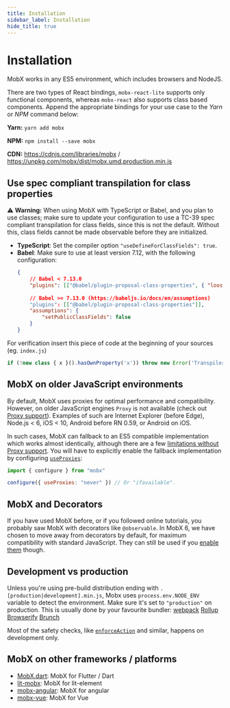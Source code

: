 ```yaml
---
title: Installation
sidebar_label: Installation
hide_title: true
---
```


<script async type="text/javascript" src="//cdn.carbonads.com/carbon.js?serve=CEBD4KQ7&placement=mobxjsorg" id="_carbonads_js"></script>

# Installation

MobX works in any ES5 environment, which includes browsers and NodeJS.

There are two types of React bindings, `mobx-react-lite` supports only functional components, whereas `mobx-react` also supports class based components. Append the appropriate bindings for your use case to the _Yarn_ or _NPM_ command below:

**Yarn:** `yarn add mobx`

**NPM:** `npm install --save mobx`

**CDN:** https://cdnjs.com/libraries/mobx / https://unpkg.com/mobx/dist/mobx.umd.production.min.js

## Use spec compliant transpilation for class properties

⚠️ **Warning:** When using MobX with TypeScript or Babel, and you plan to use classes; make sure to update your configuration to use a TC-39 spec compliant transpilation for class fields, since this is not the default. Without this, class fields cannot be made observable before they are initialized.

-   **TypeScript**: Set the compiler option `"useDefineForClassFields": true`.
-   **Babel**: Make sure to use at least version 7.12, with the following configuration:
    ```json
    {
        // Babel < 7.13.0
        "plugins": [["@babel/plugin-proposal-class-properties", { "loose": false }]],
        
        // Babel >= 7.13.0 (https://babeljs.io/docs/en/assumptions)
        "plugins": [["@babel/plugin-proposal-class-properties"]],
        "assumptions": {
            "setPublicClassFields": false
        }
    }
    ```
For verification insert this piece of code at the beginning of your sources (eg. `index.js`)
```javascript
if (!new class { x }().hasOwnProperty('x')) throw new Error('Transpiler is not configured correctly');
```

## MobX on older JavaScript environments

By default, MobX uses proxies for optimal performance and compatibility. However, on older JavaScript engines `Proxy` is not available (check out [Proxy support](https://kangax.github.io/compat-table/es6/#test-Proxy)). Examples of such are Internet Explorer (before Edge), Node.js < 6, iOS < 10, Android before RN 0.59, or Android on iOS.

In such cases, MobX can fallback to an ES5 compatible implementation which works almost identically, although there are a few [limitations without Proxy support](configuration.md#limitations-without-proxy-support). You will have to explicitly enable the fallback implementation by configuring [`useProxies`](configuration.md#proxy-support):

```javascript
import { configure } from "mobx"

configure({ useProxies: "never" }) // Or "ifavailable".
```

## MobX and Decorators

If you have used MobX before, or if you followed online tutorials, you probably saw MobX with decorators like `@observable`.
In MobX 6, we have chosen to move away from decorators by default, for maximum compatibility with standard JavaScript.
They can still be used if you [enable them](enabling-decorators.md) though.

## Development vs production

Unless you're using pre-build distribution ending with `.[production|development].min.js`, Mobx uses `process.env.NODE_ENV` variable to detect the environment. Make sure it's set to `"production"` on production. This is usually done by your favourite bundler:
[webpack](https://reactjs.org/docs/optimizing-performance.html#webpack)
[Rollup](https://reactjs.org/docs/optimizing-performance.html#rollup)
[Browserify](https://reactjs.org/docs/optimizing-performance.html#browserify)
[Brunch](https://reactjs.org/docs/optimizing-performance.html#brunch)

Most of the safety checks, like [`enforceAction`](https://mobx.js.org/configuration.html#enforceactions) and similar, happens on development only.

## MobX on other frameworks / platforms

-   [MobX.dart](https://mobx.netlify.app/): MobX for Flutter / Dart
-   [lit-mobx](https://github.com/adobe/lit-mobx): MobX for lit-element
-   [mobx-angular](https://github.com/mobxjs/mobx-angular): MobX for angular
-   [mobx-vue](https://github.com/mobxjs/mobx-vue): MobX for Vue
